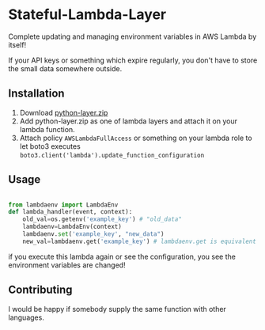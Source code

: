 
# Stateful-Lambda-Layer
Complete updating and managing environment variables in AWS Lambda by itself!

If your API keys or something which expire regularly, you don't have to store the small data somewhere outside.

## Installation

1. Download [python-layer.zip](https://github.com/umihico/stateful-lambda-layer/python-layer.zip)
1. Add python-layer.zip as one of lambda layers and attach it on your lambda function.
1. Attach policy `AWSLambdaFullAccess` or something on your lambda role to let boto3 executes `boto3.client('lambda').update_function_configuration`

## Usage

```python

from lambdaenv import LambdaEnv
def lambda_handler(event, context):
    old_val=os.getenv('example_key') # "old_data"
    lambdaenv=LambdaEnv(context)
    lambdaenv.set('example_key', "new_data")
    new_val=lambdaenv.get('example_key') # lambdaenv.get is equivalent to os.getenv
```

if you execute this lambda again or see the configuration, you see the environment variables are changed!

## Contributing

I would be happy if somebody supply the same function with other languages.
